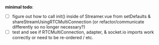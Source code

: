 **minimal todo**:

- [ ] figure out how to call init() inside of Streamer.vue from setDefaults & shareStreamUsingRTCMultiConnection (or refactor/communicate differently so no longer necessary?)
- [ ] test and see if RTCMultiConnection, adapter, & socket.io imports work correctly or need to be re-ordered / etc.
